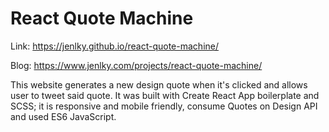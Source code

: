 # React Quote Machine

Link: https://jenlky.github.io/react-quote-machine/

Blog: https://www.jenlky.com/projects/react-quote-machine/

This website generates a new design quote when it's clicked and allows user to tweet said quote. It was built with Create React App boilerplate and SCSS; it is responsive and mobile friendly, consume Quotes on Design API and used ES6 JavaScript. 
